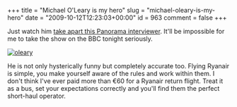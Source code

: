 +++
title = "Michael O'Leary is my hero"
slug = "michael-oleary-is-my-hero"
date = "2009-10-12T12:23:03+00:00"
id = 963
comment = false
+++

Just watch him [take apart this Panorama interviewer](http://news.bbc.co.uk/panorama/hi/front_page/newsid_8298000/8298750.stm). It'll be impossible for me to take the show on the BBC tonight seriously.

[![oleary](https://d1tidq54inel9p.cloudfront.net/wp-content/uploads/2009/10/oleary.png "oleary")](http://news.bbc.co.uk/panorama/hi/front_page/newsid_8298000/8298750.stm)

He is not only hysterically funny but completely accurate too. Flying Ryanair is simple, you make yourself aware of the rules and work within them. I don't think I've ever paid more than €60 for a Ryanair return flight. Treat it as a bus, set your expectations correctly and you'll find them the perfect short-haul operator.

